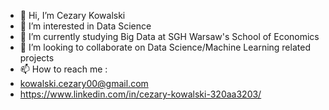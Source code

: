 - 👋 Hi, I’m Cezary Kowalski
- 👀 I’m interested in Data Science
- 🌱 I’m currently studying Big Data at SGH Warsaw's School of Economics
- 💞️ I’m looking to collaborate on Data Science/Machine Learning related projects
- 📫 How to reach me :
- kowalski.cezary00@gmail.com
- https://www.linkedin.com/in/cezary-kowalski-320aa3203/

